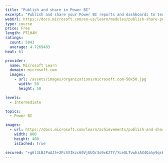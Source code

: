```yaml
---
title: "Publish and share in Power BI"
excerpt: "Publish and share your Power BI reports and dashboards to teammates in your organization or to everyone on the web."
webUrl: https://docs.microsoft.com/en-us/learn/modules/publish-share-power-bi/
type: course
price: Free
length: PT1H4M
ratings:
  count: 5043
  average: 4.7269483
heat: 61

provider:
  name: Microsoft Learn
  domain: microsoft.com
  images:
    - url: /assets/images/organizations/microsoft.com-50x50.jpg
      width: 50
      height: 50

levels:
  - Intermediate

topics:
  - Power BI

images:
  - url: https://docs.microsoft.com/learn/achievements/publish-and-share-with-power-bi-desktop-social.png
    width: 800
    height: 400
    isCached: true

secured: "+g6l3LBJPuAJ5+2PcSVIkzc60VjUUQr3o9xK2TY/YLeULTvwhzAX4Qahy9qsKFYMEb/w2m/BsAK9shZ25Tsq4wOaKY7z9NoY0lE3sVX9g4N0TrmO8WlXOFaKMah5z+gGI4pPUORkne/RZoQkdSV3gKj2tJO6NgkoegikPhb6Qrp7zEUWpS+/bOnX5TIX4fiFQ4NiDhzbjUQJsM3aLsbHex5Nk8+WdnW4WQfXPzY5NMqI49VxuVYUkemU/3C3TFRm5snAcnKOzcJGrFSlDMbz8C+roYgb4lk+bnUlWpdYysMkAr7LM3VnGgw6ldcihISBDhaiN6d+NZeNxT3Zib12yGZ0+H7VoLeLRQ0oUqj81lMM2opJYfxMOLXGrIdGGuw86AHK0yciJYqMnRxUp6xTWSy5USJZdBpaCeOSNWBPGWc=;U8mufQRuh0ByVAXc95ZZhQ=="
---
```


